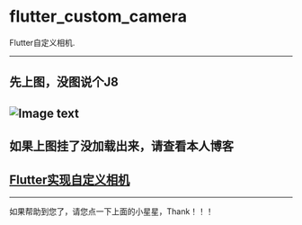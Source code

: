 # flutter_custom_camera

Flutter自定义相机.

------
先上图，没图说个J8
------
![Image text](https://github.com/kangkanger/flutter_custom_camera/tree/master/screenshots/1.gif)
------
如果上图挂了没加载出来，请查看本人博客
------
[Flutter实现自定义相机](https://blog.csdn.net/codekxx/article/details/104631910 "Flutter自定义相机")
------


------
如果帮助到您了，请您点一下上面的小星星，Thank！！！
